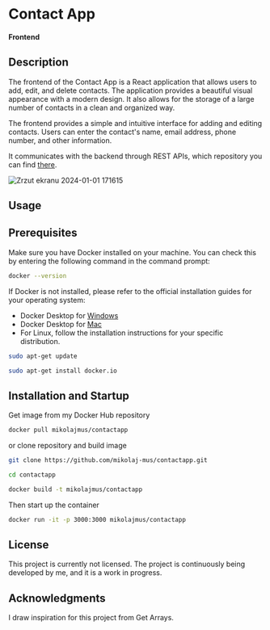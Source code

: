 
# Contact App
#### Frontend

## Description
The frontend of the Contact App is a React application that allows users to add, edit, and delete contacts. The application provides a beautiful visual appearance with a modern design. It also allows for the storage of a large number of contacts in a clean and organized way.


The frontend provides a simple and intuitive interface for adding and editing contacts. Users can enter the contact's name, email address, phone number, and other information.

It communicates with the backend through REST APIs, which repository you can find [there](https://github.com/Mikolaj-Mus/contactapi).

![Zrzut ekranu 2024-01-01 171615](https://github.com/Mikolaj-Mus/contactapp/assets/114436599/b3e5090a-1a07-453c-b987-ae25e35d2571)


## Usage


## Prerequisites
Make sure you have Docker installed on your machine. You can check this by entering the following command in the command prompt:

```bash
docker --version
```
If Docker is not installed, please refer to the official installation guides for your operating system:

- Docker Desktop for [Windows](https://docs.docker.com/desktop/install/windows-install/)
- Docker Desktop for [Mac](https://docs.docker.com/desktop/install/mac-install/)
- For Linux, follow the installation instructions for your specific distribution.
```bash
sudo apt-get update

sudo apt-get install docker.io
```
## Installation and Startup
Get image from my Docker Hub repository
```bash
docker pull mikolajmus/contactapp
```
or clone repository and build image
```bash
git clone https://github.com/mikolaj-mus/contactapp.git

cd contactapp

docker build -t mikolajmus/contactapp
```
Then start up the container
```bash
docker run -it -p 3000:3000 mikolajmus/contactapp
```
## License

This project is currently not licensed. The project is continuously being developed by me, and it is a work in progress.

## Acknowledgments

I draw inspiration for this project from Get Arrays.
